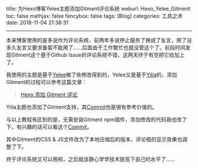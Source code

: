 title: 为Hexo博客Yelee主题添加Gitment评论系统
weburl: Hexo_Yelee_Gitment
toc: false
mathjax: false
fancybox: false
tags: [Blog]
categories: 工具之术
date: 2018-11-04 21:36:31

------

本来博客使用的是多说作为评论系统，前两年多说停止服务了换成了友言，用了没多久友言又要求备案不能用了……后面由于工作繁忙也就没管这个了。前段时间发现Gitment这个基于Github Issue的评论系统不错，这两天终于有空把它给加上了。

<!--more-->

我使用的主题是基于[Yelee](https://github.com/MOxFIVE/hexo-theme-yelee)做了些修改得到的，Yelee又是基于[Yilia](https://github.com/litten/hexo-theme-yilia)的，添加Gitment的过程可以参考这篇文章：

> [Hexo 添加 Gitment 评论](https://sogrey.github.io/article/Hexo-%E6%B7%BB%E5%8A%A0-Gitment-%E8%AF%84%E8%AE%BA/)

Yiila主题也添加了Gitment支持，其[Commit](https://github.com/litten/hexo-theme-yilia/commit/af58957e14a00b3da03e4026c56d34cdf7eda9b4)也是很有参考价值的。

与以上教程有区别的是，无需安装Gitment npm插件，添加修改的代码我也改了下，有兴趣的话可以看这个[Commit](https://github.com/g199209/BlogTheme/commit/bc591586bd737f0f24a08c54f36f6e10372050c6)。

其中Gitment的CSS & JS文件改为了本地压缩后的版本，评论框的显示效果也调整了下。

终于评论系统又可以用啦，之后就该静心学学技术提高下自己的水平了……